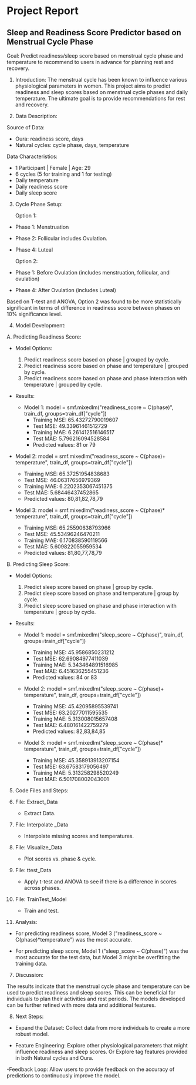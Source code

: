  # Project Report
 ## Sleep and Readiness Score Predictor based on Menstrual Cycle Phase


Goal: Predict readiness/sleep score based on menstrual cycle phase and temperature to recommend to users in advance for planning rest and recovery.


1. Introduction: 
The menstrual cycle has been known to influence various physiological parameters in women. This project aims to predict readiness and sleep scores based on menstrual cycle phases and daily temperature. The ultimate goal is to provide recommendations for rest and recovery.


2. Data Description: 

Source of Data: 
  - Oura: readiness score, days
  - Natural cycles: cycle phase, days, temperature

Data Characteristics: 
  - 1 Participant | Female | Age: 29
  - 6 cycles (5 for training and 1 for testing)
  - Daily temperature
  - Daily readiness score
  - Daily sleep score


3. Cycle Phase Setup:

   Option 1:  
  - Phase 1: Menstruation 
  - Phase 2: Follicular includes Ovulation.
  - Phase 4: Luteal

    Option 2: 
  - Phase 1: Before Ovulation (includes menstruation, follicular, and ovulation)
  - Phase 4: After Ovulation (includes Luteal)

Based on T-test and ANOVA, Option 2 was found to be more statistically significant in terms of difference in readiness score between phases on 10% significance level.



4. Model Development:

A. Predicting Readiness Score:

- Model Options:
  1. Predict readiness score based on phase | grouped by cycle.
  2. Predict readiness score based on phase and temperature | grouped by cycle.
  3. Predict readiness score based on phase and phase interaction with temperature | grouped by cycle.

- Results:

  -  Model 1:
    model = smf.mixedlm("readiness_score ~ C(phase)", train_df, groups=train_df["cycle"])
     - Training MSE: 65.43272790019607
     - Test MSE: 49.33961461512729
     - Training MAE: 6.261412516146517
     - Test MAE: 5.796216094528584
     - Predicted values: 81 or 79

-	 Model 2:
    model = smf.mixedlm("readiness_score ~ C(phase)+ temperature", train_df, groups=train_df["cycle"])
     - Training MSE: 65.37251954838683
     - Test MSE: 46.06317656979369
     - Training MAE: 6.2202353067451375
     - Test MAE: 5.68446437452865
     - Predicted values: 80,81,82,78,79

-	Model 3: 
    model = smf.mixedlm("readiness_score ~ C(phase)* temperature", train_df, groups=train_df["cycle"])
     - Training MSE: 65.25590638793966
     - Test MSE: 45.53496246470211
     - Training MAE: 6.170838590119566
     - Test MAE: 5.609822055959534
     - Predicted values: 81,80,77,78,79








B. Predicting Sleep Score:

- Model Options:
  1. Predict sleep score based on phase | group by cycle.
  2. Predict sleep score based on phase and temperature | group by cycle.
  3. Predict sleep score based on phase and phase interaction with temperature | group by cycle.

- Results:

  - Model 1:
     model = smf.mixedlm("sleep_score ~ C(phase)", train_df, groups=train_df["cycle"])
     - Training MSE: 45.9586850231212
     - Test MSE: 62.69084977411039
     - Training MAE: 5.343464891516985
     - Test MAE: 6.451636255451236
     - Predicted values: 84 or 83

  - Model 2:
 model = smf.mixedlm("sleep_score ~ C(phase)+ temperature", train_df, groups=train_df["cycle"])
     - Training MSE: 45.42095895539741
     - Test MSE: 63.20277011595535
     - Training MAE: 5.313008015657408
     - Test MAE: 6.480161422759279
     - Predicted values: 82,83,84,85

  - Model 3:
    model = smf.mixedlm("sleep_score ~ C(phase)* temperature", train_df,  groups=train_df["cycle"])
     - Training MSE: 45.358913913207154
     - Test MSE: 63.67583179056497
     - Training MAE: 5.313258298520249
     - Test MAE: 6.501708002043001











5. Code Files and Steps: 

1. File: Extract_Data 
   - Extract Data.
2. File: Interpolate _Data 
   - Interpolate missing scores and temperatures.
3. File:  Visualize_Data
   - Plot scores vs. phase & cycle. 
4. File: ttest_Data 
   - Apply t-test and ANOVA to see if there is a difference in scores across phases.
5. File: TrainTest_Model
   - Train and test.


6. Analysis:

- For predicting readiness score, Model 3 ("readiness_score ~ C(phase)*temperature") was the most accurate.

- For predicting sleep score, Model 1 ("sleep_score ~ C(phase)") was the most accurate for the test data, but Model 3 might be overfitting the training data.


7. Discussion:

The results indicate that the menstrual cycle phase and temperature can be used to predict readiness and sleep scores. This can be beneficial for individuals to plan their activities and rest periods. The models developed can be further refined with more data and additional features.


8. Next Steps:

- Expand the Dataset: Collect data from more individuals to create a more robust model.

-   Feature Engineering: Explore other physiological parameters that might influence readiness and sleep scores. Or Explore tag features provided in both Natural cycles and Oura.

-Feedback Loop: Allow users to provide feedback on the accuracy of predictions to continuously improve the model.


